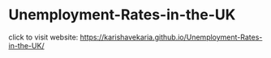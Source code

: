 # Unemployment-Rates-in-the-UK


click to visit website: https://karishavekaria.github.io/Unemployment-Rates-in-the-UK/
